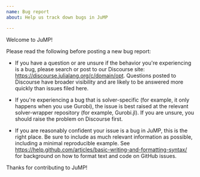 ```yaml
---
name: Bug report
about: Help us track down bugs in JuMP

---
```


Welcome to JuMP!

Please read the following before posting a new bug report:

- If you have a question or are unsure if the behavior you're experiencing is a bug, please search or post to our Discourse site: https://discourse.julialang.org/c/domain/opt. Questions posted to Discourse have broader visibility and are likely to be answered more quickly than issues filed here.

- If you're experiencing a bug that is solver-specific (for example, it only happens when you use Gurobi), the issue is best raised at the relevant solver-wrapper repository (for example, Gurobi.jl). If you are unsure, you should raise the problem on Discourse first.

- If you are reasonably confident your issue is a bug in JuMP, this is the right place. Be sure to include as much relevant information as possible, including a minimal reproducible example. See https://help.github.com/articles/basic-writing-and-formatting-syntax/ for background on how to format text and code on GitHub issues.

Thanks for contributing to JuMP!
